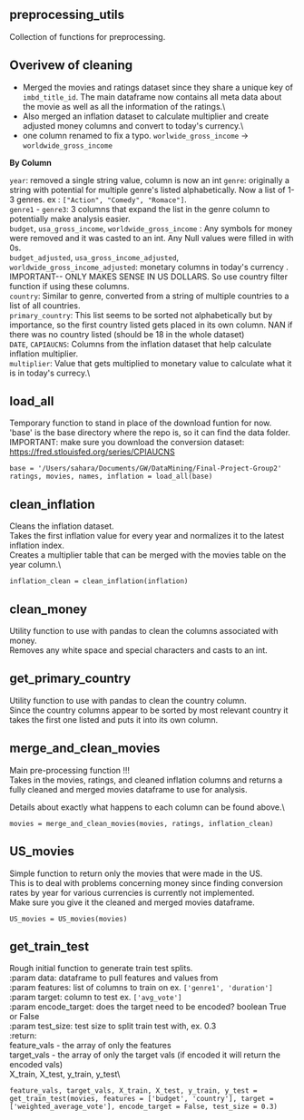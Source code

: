 preprocessing_utils
----
Collection of functions for preprocessing.

Overivew of cleaning
---
- Merged the movies and ratings dataset since they share a unique key of `imbd_title_id`. The main dataframe now
 contains all meta data about the movie as well as all the information of the ratings.\
- Also merged an inflation dataset to calculate multiplier and create adjusted money columns and convert to today's
 currency.\
- one column renamed to fix a typo. `worlwide_gross_income` -> `worldwide_gross_income`
 
**By Column**

`year`: removed a single string value, column is now an int
`genre`: originally a string with potential for multiple genre's listed alphabetically. Now a list of 1-3 genres. ex
: `["Action", "Comedy", "Romace"]`.\
`genre1` - `genre3`: 3 columns that expand the list in the genre column to potentially make analysis easier.\
`budget`, `usa_gross_income`, `worldwide_gross_income` : Any symbols for money were removed and it was casted to an int. Any Null values were
 filled in with 0s.\
 `budget_adjusted`, `usa_gross_income_adjusted`, `worldwide_gross_income_adjusted`: monetary columns in today's currency
 . IMPORTANT-- ONLY MAKES SENSE IN US DOLLARS. So use country filter function if using these columns.\
`country`: Similar to genre, converted from a string of multiple countries to a list of all countries.\
`primary_country`: This list seems to be sorted not alphabetically but by importance, so the first country listed
 gets placed in its own column. NAN if there was no country listed (should be 18 in the whole dataset)\
`DATE`, `CAPIAUCNS`: Columns from the inflation dataset that help calculate inflation multiplier.\
`multiplier`: Value that gets multiplied to monetary value to calculate what it is in today's currecy.\



**load_all**
---
Temporary function to stand in place of the download funtion for now.\
'base' is the base directory where the repo is, so it can find the data folder.\
IMPORTANT: make sure you download the conversion dataset: https://fred.stlouisfed.org/series/CPIAUCNS

```python:
base = '/Users/sahara/Documents/GW/DataMining/Final-Project-Group2'
ratings, movies, names, inflation = load_all(base)
```

**clean_inflation**
---
Cleans the inflation dataset.\
Takes the first inflation value for every year and normalizes it to the latest inflation index.\
Creates a multiplier table that can be merged with the movies table on the year column.\

```python:
inflation_clean = clean_inflation(inflation)
```

**clean_money**
---
Utility function to use with pandas to clean the columns associated with money.\
Removes any white space and special characters and casts to an int.

**get_primary_country**
---
Utility function to use with pandas to clean the country column.\
Since the country columns appear to be sorted by most relevant country it takes the first one listed and puts it into
 its own column.
 
**merge_and_clean_movies**
---
Main pre-processing function !!! \
Takes in the movies, ratings, and cleaned inflation columns and returns a fully cleaned and merged movies dataframe
 to use for analysis. 
 
Details about exactly what happens to each column can be found above.\

```python:
movies = merge_and_clean_movies(movies, ratings, inflation_clean)
```

**US_movies**
---
Simple function to return only the movies that were made in the US.\
This is to deal with problems concerning money since finding conversion rates by year for various currencies is
 currently not implemented.\
Make sure you give it the cleaned and merged movies dataframe.

```python:
US_movies = US_movies(movies)
```

**get_train_test**
---
Rough initial function to generate train test splits.\
    :param data: dataframe to pull features and values from\
    :param features: list of columns to train on ex. `['genre1', 'duration']`\
    :param target: column to test ex. `['avg_vote']`\
    :param encode_target: does the target need to be encoded? boolean True or False\
    :param test_size: test size to split train test with, ex. 0.3\
    :return:\
      feature_vals - the array of only the features\
      target_vals - the array of only the target vals (if encoded it will return the encoded vals)\
      X_train, X_test, y_train, y_test\

```python:
feature_vals, target_vals, X_train, X_test, y_train, y_test = get_train_test(movies, features = ['budget', 'country'], target = ['weighted_average_vote'], encode_target = False, test_size = 0.3)
```